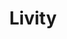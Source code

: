 ---
title: "Livity"
imageDesc: ["Web"]
description: "Livity vzniklo ako riešenie úlohy na HackKošice 2023. Zadanie bolo vytvoriť aplikáciu na tému 15-minutes city. UX/UI som robila spolu s jednym členom tímu."
link: "https://www.canva.com/design/DAF9cpIi4as/hUiWlwRC93rJlnO0ry2OCw/view?utm_content=DAF9cpIi4as&utm_campaign=designshare&utm_medium=link2&utm_source=uniquelinks&utlId=hb877c33695#57"
linkText: "Viac"
---